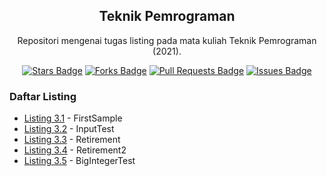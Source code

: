 <h2 align="center">Teknik Pemrograman</h2>
<p align="center">Repositori mengenai tugas listing pada mata kuliah Teknik Pemrograman (2021).</p>
<div align="center">
  <a href="https://github.com/Zlarex/Teknik-Pemrograman/stargazers"><img src="https://img.shields.io/github/stars/Zlarex/Teknik-Pemrograman" alt="Stars Badge"/></a>
  <a href="https://github.com/Zlarex/Teknik-Pemrograman/network/members"><img src="https://img.shields.io/github/forks/Zlarex/Teknik-Pemrograman" alt="Forks Badge"/></a>
  <a href="https://github.com/Zlarex/Teknik-Pemrograman/pulls"><img src="https://img.shields.io/github/issues-pr/Zlarex/Teknik-Pemrograman" alt="Pull Requests Badge"/></a>
  <a href="https://github.com/Zlarex/Teknik-Pemrograman/issues"><img src="https://img.shields.io/github/issues/Zlarex/Teknik-Pemrograman" alt="Issues Badge"/></a>
</div>

### Daftar Listing
- [Listing 3.1](https://github.com/Zlarex/tekpro/tree/w1/src/listing3_1/FirstSample.java) - FirstSample
- [Listing 3.2](https://github.com/Zlarex/tekpro/tree/w1/src/listing3_2/InputTest.java) - InputTest
- [Listing 3.3](https://github.com/Zlarex/tekpro/tree/w1/src/listing3_3/Retirement.java) - Retirement
- [Listing 3.4](https://github.com/Zlarex/tekpro/tree/w1/src/listing3_4/Retirement2.java) - Retirement2
- [Listing 3.5](https://github.com/Zlarex/tekpro/tree/w1/src/listing3_5/BigIntegerTest.java) - BigIntegerTest
